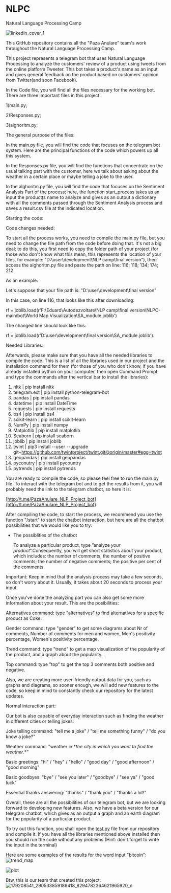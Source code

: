 # NLPC
Natural Language Processing Camp

![linkedin_cover_1](https://user-images.githubusercontent.com/66115008/119191867-e1686a80-ba87-11eb-8915-3e22180edbc0.png)

This GitHub repository contains all the "Paza Anulare" team's work throughout the Natural Language Processing Camp.

This project represents a telegram bot that uses Natural Language Processing to analyze the customers' review of a product using tweets from the online platform Tweeter. This bot takes a product's name as an input and gives general feedback on the product based on customers' opinion from Twitter(and soon Facebook).

In the Code file, you will find all the files necessary for the working bot. There are three important files in this project:

1)main.py;

2)Responses.py;

3)alghoritm.py;

The general purpose of the files:

In the main.py file, you will find the code that focuses on the telegram bot system. Here are the principal functions of the code which powers up all this system.

In the Responses.py file, you will find the functions that concentrate on the usual talking part with the customer, here we talk about asking about the weather in a certain place or maybe telling a joke to the user.

In the alghoritm.py file, you will find the code that focuses on the Sentiment Analysis Part of the process; here, the function start_process takes as an input the productțs name to analyze and gives as an output a dictionary with all the comments passed through the Sentiment Analysis process and saves a result.csv file at the indicated location.

Starting the code:

Code changes needed:

To start all the process works, you need to compile the main.py file, but you need to change the file path from the code before doing that. It's not a big deal; to do this, you first need to copy the folder path of your project (for those who don't know what this mean, this represents the location of your files, for example: "D:\user\development\NLP camp\final version"), then access the alghoritm.py file and paste the path on line: 116; 118; 134; 174; 212

As an example:

Let's suppose that your file path is: "D:\user\development\final version"

In this case, on line 116, that looks like this after downloading:

rf = joblib.load(*r*'F:\Eduard\Autodezvoltare\NLP camp\final version\NLPC-main\bot\World Map Visualization\SA_module.joblib')

The changed line should look like this:

rf = joblib.load(*r*'D:\user\development\final version\SA_module.joblib').

Needed Libraries:

Afterwards, please make sure that you have all the needed libraries to compile the code. This is a list of all the libraries used in our project and the installation command for them (for those of you who don't know, if you have already installed python on your computer, then open Command Prompt and type the commands after the vertical bar to install the libraries):

1. nltk | pip install nltk
2. telegram.ext | pip install python-telegram-bot
3. pandas | pip install pandas
4. datetime | pip install DateTime
5. requests | pip install requests
6. bs4 | pip install bs4
7. scikit-learn | pip install scikit-learn
8. NumPy | pip install numpy
9. Matplotlib | pip install matplotlib
10. Seaborn | pip install seaborn
11. joblib | pip install joblib
12. twint | pip3 install --user --upgrade git+https://github.com/twintproject/twint.git@origin/master#egg=twint
13. geopandas | pip install geopandas
14. pyconutry | pip install pycountry
15. pytrends | pip install pytrends

You are ready to compile the code, so please feel free to run the main.py file. To interact with the telegram bot and to get the results from it, you will probably need the link to the telegram chatbot, so here it is:

[http://t.me/PazaAnulare_NLP_Project_bot](http://t.me/PazaAnulare_NLP_Project_bot)

After compiling the code, to start the process, we recommend you use the function "/start" to start the chatbot interaction, but here are all the chatbot possibilities that we would like you to try:

- The possiblities of the chatbot

   To analyze a particular product, type ”analyze *your product*”.Consequently, you will get short statistics about your product, which includes: the number of comments, the number of positive comments; the number of negative comments; the positive per cent of the comments.

Important: Keep in mind that the analysis process may take a few seconds, so don't worry about it. Usually, it takes about 20 seconds to process your input.

Once you've done the analyzing part you can also get some more information about your result. This are the posibilities:

Alternatives command: type "alternatives" to find alternatives for a specific product as Coke.

Gender command: type "gender" to get some diagrams about Nr of comments, Number of comments for men and women, Men's positivity percentage, Women's positivity percentage.

Trend command: type "trend" to get a map visualization of the popularity of the product, and a graph about the popularity.

Top command: type "top" to get the top 3 comments both positive and negative.

Also, we are creating more user-friendly output data for you, such as graphs and diagrams, so sooner enough, we will add new features to the code, so keep in mind to constantly check our repository for the latest updates.

Normal interaction part:

Our bot is also capable of everyday interaction such as finding the weather in different cities or telling jokes:

Joke telling command: "tell me a joke" / "tell me something funny" / "do you know a joke?"

Weather command: "weather in **the city in which you want to find the weather*.*"

Basic greetings: "hi" / "hey" / "hello" / "good day" / "good afternoon" / "good morning"

Basic goodbyes: "bye" / "see you later" / "goodbye" / "see ya" / "good luck"

Essential thanks answering: "thanks" / "thank you" / "thanks a lot!"

Overall, these are all the possibilities of our telegram bot, but we are looking forward to developing new features.
Also, we have a beta version for our telegram chatbot, which gives as an output a graph and an earth diagram for the popularity of a particular product.

To try out this function, you shall open the [test.py](http://test.py/) file from our repository and compile it. If you have all the libraries mentioned above installed then you should run the code without any problems (Hint: don't forget to write the input in the terminal)

Here are some examples of the results for the word input "bitcoin":
![trend_map](https://user-images.githubusercontent.com/66115008/119192052-29878d00-ba88-11eb-9025-2c471a36ec93.png)

![plot](https://user-images.githubusercontent.com/66115008/119192067-2f7d6e00-ba88-11eb-9edf-435f46262993.png)

Btw, this is our team that created this project:
![179208541_290533859189418_8294782364621965920_n](https://user-images.githubusercontent.com/66115008/119192167-5a67c200-ba88-11eb-84bd-2e28e7d32254.jpg)

